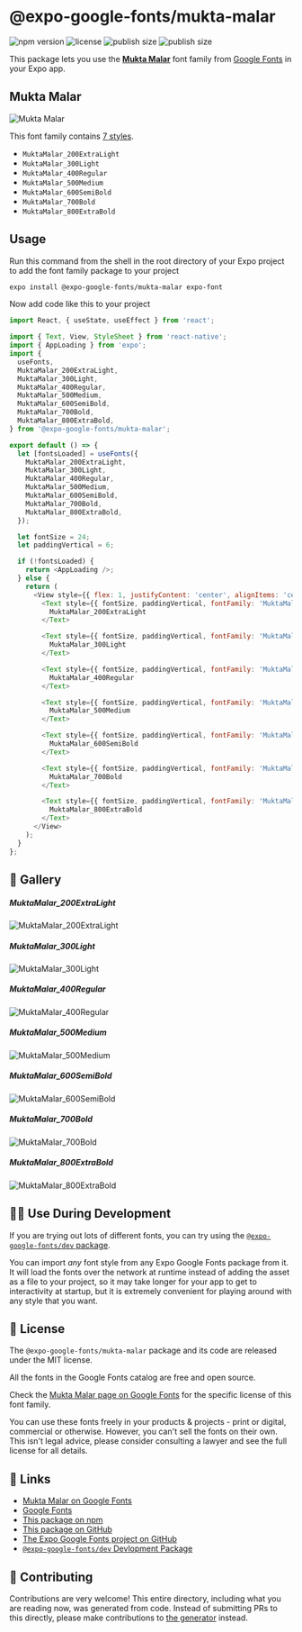 # @expo-google-fonts/mukta-malar

![npm version](https://flat.badgen.net/npm/v/@expo-google-fonts/mukta-malar)
![license](https://flat.badgen.net/github/license/expo/google-fonts)
![publish size](https://flat.badgen.net/packagephobia/install/@expo-google-fonts/mukta-malar)
![publish size](https://flat.badgen.net/packagephobia/publish/@expo-google-fonts/mukta-malar)

This package lets you use the [**Mukta Malar**](https://fonts.google.com/specimen/Mukta+Malar) font family from [Google Fonts](https://fonts.google.com/) in your Expo app.

## Mukta Malar

![Mukta Malar](./font-family.png)

This font family contains [7 styles](#-gallery).

- `MuktaMalar_200ExtraLight`
- `MuktaMalar_300Light`
- `MuktaMalar_400Regular`
- `MuktaMalar_500Medium`
- `MuktaMalar_600SemiBold`
- `MuktaMalar_700Bold`
- `MuktaMalar_800ExtraBold`

## Usage

Run this command from the shell in the root directory of your Expo project to add the font family package to your project
```sh
expo install @expo-google-fonts/mukta-malar expo-font
```

Now add code like this to your project
```js
import React, { useState, useEffect } from 'react';

import { Text, View, StyleSheet } from 'react-native';
import { AppLoading } from 'expo';
import {
  useFonts,
  MuktaMalar_200ExtraLight,
  MuktaMalar_300Light,
  MuktaMalar_400Regular,
  MuktaMalar_500Medium,
  MuktaMalar_600SemiBold,
  MuktaMalar_700Bold,
  MuktaMalar_800ExtraBold,
} from '@expo-google-fonts/mukta-malar';

export default () => {
  let [fontsLoaded] = useFonts({
    MuktaMalar_200ExtraLight,
    MuktaMalar_300Light,
    MuktaMalar_400Regular,
    MuktaMalar_500Medium,
    MuktaMalar_600SemiBold,
    MuktaMalar_700Bold,
    MuktaMalar_800ExtraBold,
  });

  let fontSize = 24;
  let paddingVertical = 6;

  if (!fontsLoaded) {
    return <AppLoading />;
  } else {
    return (
      <View style={{ flex: 1, justifyContent: 'center', alignItems: 'center' }}>
        <Text style={{ fontSize, paddingVertical, fontFamily: 'MuktaMalar_200ExtraLight' }}>
          MuktaMalar_200ExtraLight
        </Text>

        <Text style={{ fontSize, paddingVertical, fontFamily: 'MuktaMalar_300Light' }}>
          MuktaMalar_300Light
        </Text>

        <Text style={{ fontSize, paddingVertical, fontFamily: 'MuktaMalar_400Regular' }}>
          MuktaMalar_400Regular
        </Text>

        <Text style={{ fontSize, paddingVertical, fontFamily: 'MuktaMalar_500Medium' }}>
          MuktaMalar_500Medium
        </Text>

        <Text style={{ fontSize, paddingVertical, fontFamily: 'MuktaMalar_600SemiBold' }}>
          MuktaMalar_600SemiBold
        </Text>

        <Text style={{ fontSize, paddingVertical, fontFamily: 'MuktaMalar_700Bold' }}>
          MuktaMalar_700Bold
        </Text>

        <Text style={{ fontSize, paddingVertical, fontFamily: 'MuktaMalar_800ExtraBold' }}>
          MuktaMalar_800ExtraBold
        </Text>
      </View>
    );
  }
};

```

## 🔡 Gallery

##### MuktaMalar_200ExtraLight
![MuktaMalar_200ExtraLight](./MuktaMalar_200ExtraLight.ttf.png)

##### MuktaMalar_300Light
![MuktaMalar_300Light](./MuktaMalar_300Light.ttf.png)

##### MuktaMalar_400Regular
![MuktaMalar_400Regular](./MuktaMalar_400Regular.ttf.png)

##### MuktaMalar_500Medium
![MuktaMalar_500Medium](./MuktaMalar_500Medium.ttf.png)

##### MuktaMalar_600SemiBold
![MuktaMalar_600SemiBold](./MuktaMalar_600SemiBold.ttf.png)

##### MuktaMalar_700Bold
![MuktaMalar_700Bold](./MuktaMalar_700Bold.ttf.png)

##### MuktaMalar_800ExtraBold
![MuktaMalar_800ExtraBold](./MuktaMalar_800ExtraBold.ttf.png)


## 👩‍💻 Use During Development

If you are trying out lots of different fonts, you can try using the [`@expo-google-fonts/dev` package](https://github.com/expo/google-fonts/tree/master/font-packages/dev#readme).

You can import *any* font style from any Expo Google Fonts package from it. It will load the fonts
over the network at runtime instead of adding the asset as a file to your project, so it may take longer
for your app to get to interactivity at startup, but it is extremely convenient
for playing around with any style that you want.

## 📖 License

The `@expo-google-fonts/mukta-malar` package and its code are released under the MIT license.

All the fonts in the Google Fonts catalog are free and open source.

Check the [Mukta Malar page on Google Fonts](https://fonts.google.com/specimen/Mukta+Malar) for the specific license of this font family.

You can use these fonts freely in your products & projects - print or digital, commercial or otherwise. However, you can't sell the fonts on their own. This isn't legal advice, please consider consulting a lawyer and see the full license for all details.

## 🔗 Links

- [Mukta Malar on Google Fonts](https://fonts.google.com/specimen/Mukta+Malar)
- [Google Fonts](https://fonts.google.com/)
- [This package on npm](https://www.npmjs.com/package/@expo-google-fonts/mukta-malar)
- [This package on GitHub](https://github.com/expo/google-fonts/tree/master/font-packages/mukta-malar)
- [The Expo Google Fonts project on GitHub](https://github.com/expo/google-fonts)
- [`@expo-google-fonts/dev` Devlopment Package](https://github.com/expo/google-fonts/tree/master/font-packages/dev)

## 🤝 Contributing

Contributions are very welcome! This entire directory, including what you are reading now, was generated from code. Instead of submitting PRs to this directly, please make contributions to [the generator](https://github.com/expo/google-fonts/tree/master/packages/generator) instead.
